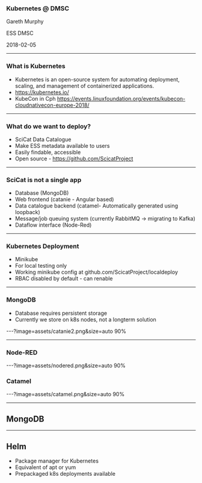### Kubernetes @ DMSC


Gareth Murphy

ESS DMSC

2018-02-05

---

### What is Kubernetes

- Kubernetes is an open-source system for automating deployment, scaling, and management of containerized applications.
- https://kubernetes.io/
- KubeCon in Cph https://events.linuxfoundation.org/events/kubecon-cloudnativecon-europe-2018/

---

### What do we want to deploy?


- SciCat Data Catalogue
- Make ESS metadata available to users
- Easily findable, accessible
- Open source - https://github.com/ScicatProject

---
### SciCat is not a single app

- Database (MongoDB)
- Web frontend (catanie - Angular based)
- Data catalogue backend (catamel- Automatically generated using loopback)
- Message/job queuing system (currently RabbitMQ -> migrating to Kafka)
- Dataflow interface (Node-Red)


---

### Kubernetes Deployment



- Minikube
- For local testing only
- Working minikube config at github.com/ScicatProject/localdeploy
- RBAC disabled by default - can renable



---

### MongoDB

- Database requires persistent storage
- Currently we store on k8s nodes, not a longterm solution






---?image=assets/catanie2.png&size=auto 90%


---

### Node-RED

---?image=assets/nodered.png&size=auto 90%

### Catamel

---?image=assets/catamel.png&size=auto 90%

---

## MongoDB

---

## Helm

- Package manager for Kubernetes
- Equivalent of apt or yum
- Prepackaged k8s deployments available


